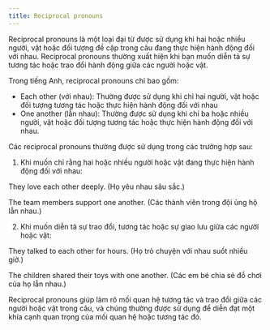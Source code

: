 ```yaml
---
title: Reciprocal pronouns
---
```


Reciprocal pronouns là một loại đại từ được sử dụng khi hai hoặc nhiều người, vật hoặc đối tượng đề cập trong câu đang thực hiện hành động đối với nhau. Reciprocal pronouns thường xuất hiện khi bạn muốn diễn tả sự tương tác hoặc trao đổi hành động giữa các người hoặc vật.

Trong tiếng Anh, reciprocal pronouns chỉ bao gồm:

- Each other (với nhau): Thường được sử dụng khi chỉ hai người, vật hoặc đối tượng tương tác hoặc thực hiện hành động đối với nhau
- One another (lẫn nhau): Thường được sử dụng khi chỉ ba hoặc nhiều người, vật hoặc đối tượng tương tác hoặc thực hiện hành động đối với nhau.

Các reciprocal pronouns thường được sử dụng trong các trường hợp sau:

1. Khi muốn chỉ rằng hai hoặc nhiều người hoặc vật đang thực hiện hành động đối với nhau:

They love each other deeply. (Họ yêu nhau sâu sắc.)

The team members support one another. (Các thành viên trong đội ủng hộ lẫn nhau.)

2. Khi muốn diễn tả sự trao đổi, tương tác hoặc sự giao lưu giữa các người hoặc vật:

They talked to each other for hours. (Họ trò chuyện với nhau suốt nhiều giờ.)

The children shared their toys with one another. (Các em bé chia sẻ đồ chơi của họ lẫn nhau.)

Reciprocal pronouns giúp làm rõ mối quan hệ tương tác và trao đổi giữa các người hoặc vật trong câu, và chúng thường được sử dụng để diễn đạt một khía cạnh quan trọng của mối quan hệ hoặc tương tác đó.
